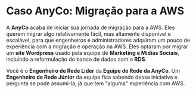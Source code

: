 # Caso AnyCo: Migração para a AWS

A **AnyCo** acaba de iniciar sua jornada de migração para a AWS. Eles querem migrar algo relativamente fácil, mas altamente disponível e escalável, para que engenheiros e administradores adquiram um pouco de experiência com a migração e operação na AWS. Eles optaram por migrar um **site Wordpress** usado pela equipe de **Marketing e Mídias Sociais**, incluindo a reformulação do banco de dados com o **RDS**.

Você é o **Engenheiro de Rede Líder** da **Equipe de Rede da AnyCo**. Um **Engenheiro de Rede Júnior** da equipe fica sabendo dessa iniciativa e pergunta se pode assumi-la, já que tem "alguma" experiência com AWS.
